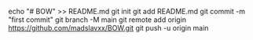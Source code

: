 echo "# BOW" >> README.md
git init
git add README.md
git commit -m "first commit"
git branch -M main
git remote add origin https://github.com/madslavxx/BOW.git
git push -u origin main
